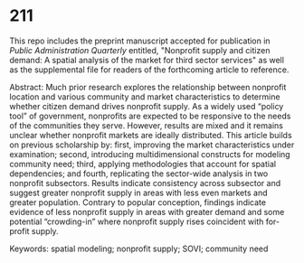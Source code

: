 # 211
This repo includes the preprint manuscript accepted for publication in _Public Administration Quarterly_ entitled, "Nonprofit supply and citizen demand: A spatial analysis of the market for third sector services" as well as the supplemental file for readers of the forthcoming article to reference.

Abstract: Much prior research explores the relationship between nonprofit location and various community and market characteristics to determine whether citizen demand drives nonprofit supply. As a widely used “policy tool” of government, nonprofits are expected to be responsive to the needs of the communities they serve. However, results are mixed and it remains unclear whether nonprofit markets are ideally distributed. This article builds on previous scholarship by: first, improving the market characteristics under examination; second, introducing multidimensional constructs for modeling community need; third, applying methodologies that account for spatial dependencies; and fourth, replicating the sector-wide analysis in two nonprofit subsectors. Results indicate consistency across subsector and suggest greater nonprofit supply in areas with less even markets and greater population. Contrary to popular conception, findings indicate evidence of less nonprofit supply in areas with greater demand and some potential “crowding-in” where nonprofit supply rises coincident with for-profit supply. 

Keywords: spatial modeling; nonprofit supply; SOVI; community need
